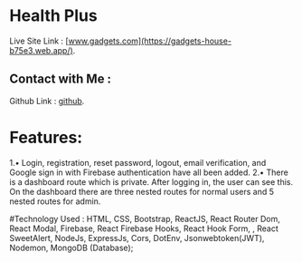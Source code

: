 # Health Plus

Live Site Link :  [www.gadgets.com](https://gadgets-house-b75e3.web.app/).


## Contact with Me :
Github Link :  [github](https://github.com/bakul11).

# Features:
1.•	Login, registration, reset password, logout, email verification, and Google sign in with Firebase authentication have all been added.
2.•	There is a dashboard route which is private. After logging in, the user can see this. On the dashboard there are three nested routes for normal users and 5 nested routes for admin.


#Technology Used : 
HTML, CSS, Bootstrap, ReactJS, React Router Dom, React Modal, Firebase, React Firebase Hooks, React Hook Form, , React SweetAlert, NodeJs, ExpressJs, Cors, DotEnv, Jsonwebtoken(JWT), Nodemon, MongoDB (Database);

